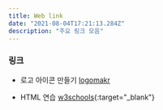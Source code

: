```yaml
---
title: Web link
date: "2021-08-04T17:21:13.284Z"
description: "주요 링크 모음"
---
```


### 링크

- 로고 아이콘 만들기
[logomakr](https://logomakr.com/)

- HTML 연습
[w3schools](http://www.w3schools.com/){:target="_blank"}
